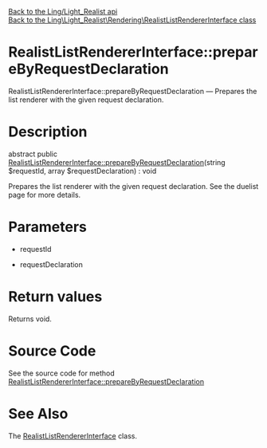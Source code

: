 [Back to the Ling/Light_Realist api](https://github.com/lingtalfi/Light_Realist/blob/master/doc/api/Ling/Light_Realist.md)<br>
[Back to the Ling\Light_Realist\Rendering\RealistListRendererInterface class](https://github.com/lingtalfi/Light_Realist/blob/master/doc/api/Ling/Light_Realist/Rendering/RealistListRendererInterface.md)


RealistListRendererInterface::prepareByRequestDeclaration
================



RealistListRendererInterface::prepareByRequestDeclaration — Prepares the list renderer with the given request declaration.




Description
================


abstract public [RealistListRendererInterface::prepareByRequestDeclaration](https://github.com/lingtalfi/Light_Realist/blob/master/doc/api/Ling/Light_Realist/Rendering/RealistListRendererInterface/prepareByRequestDeclaration.md)(string $requestId, array $requestDeclaration) : void




Prepares the list renderer with the given request declaration.
See the duelist page for more details.




Parameters
================


- requestId

    

- requestDeclaration

    


Return values
================

Returns void.








Source Code
===========
See the source code for method [RealistListRendererInterface::prepareByRequestDeclaration](https://github.com/lingtalfi/Light_Realist/blob/master/Rendering/RealistListRendererInterface.php#L23-L23)


See Also
================

The [RealistListRendererInterface](https://github.com/lingtalfi/Light_Realist/blob/master/doc/api/Ling/Light_Realist/Rendering/RealistListRendererInterface.md) class.



